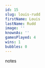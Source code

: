 ```yaml
---
id: 15
slug: louis-rudd
firstName: Louis
lastName: Rudd
image: ''
knownAs: ''
gamesPlayed: 4
wins: 1
bubbles: 0
---
```


notes

